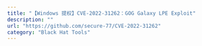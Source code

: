 ```yaml
---
title: "【Windows 提权】CVE-2022-31262：GOG Galaxy LPE Exploit"
description: ""
url: "https://github.com/secure-77/CVE-2022-31262"
category: "Black Hat Tools"
---
```

